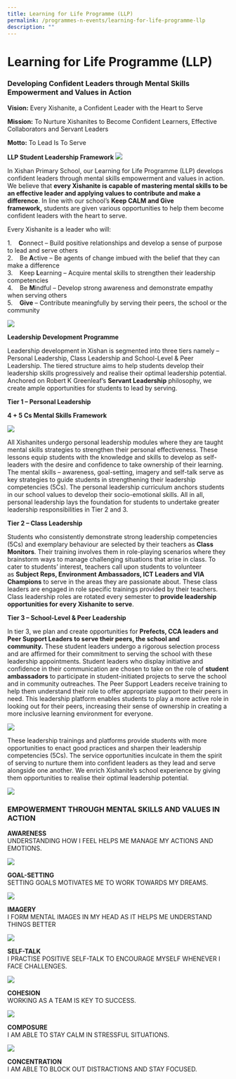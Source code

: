 ```yaml
---
title: Learning for Life Programme (LLP)
permalink: /programmes-n-events/learning-for-life-programme-llp
description: ""
---
```

# **Learning for Life Programme (LLP)**

### Developing Confident Leaders through Mental Skills Empowerment and Values in Action

**Vision:** Every Xishanite, a Confident Leader with the Heart to Serve

**Mission:** To Nurture Xishanites to Become Confident Learners, Effective Collaborators and Servant Leaders

**Motto:** To Lead Is To Serve

**LLP Student Leadership Framework**
![](/images/LLP.png)

In Xishan Primary School, our Learning for Life Programme (LLP) develops confident leaders through mental skills empowerment and values in action. We believe that **every Xishanite is capable of mastering mental skills to be an effective leader and applying values to contribute and make a difference**. In line with our school’s **Keep CALM and Give framework,** students are given various opportunities to help them become confident leaders with the heart to serve. 

Every Xishanite is a leader who will:

1.    **C**onnect – Build positive relationships and develop a sense of purpose to lead and serve others   
2.    Be **A**ctive – Be agents of change imbued with the belief that they can make a difference    
3.    Keep **L**earning – Acquire mental skills to strengthen their leadership competencies   
4.    Be **M**indful – Develop strong awareness and demonstrate empathy when serving others   
5.    **Give** – Contribute meaningfully by serving their peers, the school or the community

![](/images/LLP_1.png)

**Leadership Development Programme**

Leadership development in Xishan is segmented into three tiers namely – Personal Leadership, Class Leadership and School-Level & Peer Leadership. The tiered structure aims to help students develop their leadership skills progressively and realise their optimal leadership potential. Anchored on Robert K Greenleaf’s **Servant Leadership** philosophy, we create ample opportunities for students to lead by serving.

**Tier 1 – Personal Leadership**

**4 + 5 Cs Mental Skills Framework**

![](/images/Tier%201.jpg)

All Xishanites undergo personal leadership modules where they are taught mental skills strategies to strengthen their personal effectiveness. These lessons equip students with the knowledge and skills to develop as self-leaders with the desire and confidence to take ownership of their learning. The mental skills – awareness, goal-setting, imagery and self-talk serve as key strategies to guide students in strengthening their leadership competencies (5Cs). The personal leadership curriculum anchors students in our school values to develop their socio-emotional skills. All in all, personal leadership lays the foundation for students to undertake greater leadership responsibilities in Tier 2 and 3. 

**Tier 2 – Class Leadership**

Students who consistently demonstrate strong leadership competencies (5Cs) and exemplary behaviour are selected by their teachers as **Class Monitors**. Their training involves them in role-playing scenarios where they brainstorm ways to manage challenging situations that arise in class. To cater to students’ interest, teachers call upon students to volunteer as **Subject Reps, Environment Ambassadors, ICT Leaders and VIA Champions** to serve in the areas they are passionate about. These class leaders are engaged in role specific trainings provided by their teachers. Class leadership roles are rotated every semester to **provide leadership opportunities for every Xishanite to serve**.

**Tier 3 – School-Level & Peer Leadership**

In tier 3, we plan and create opportunities for **Prefects, CCA leaders and Peer Support Leaders to serve their peers, the school and community.** These student leaders undergo a rigorous selection process and are affirmed for their commitment to serving the school with these leadership appointments. Student leaders who display initiative and confidence in their communication are chosen to take on the role of **student ambassadors** to participate in student-initiated projects to serve the school and in community outreaches. The Peer Support Leaders receive training to help them understand their role to offer appropriate support to their peers in need. This leadership platform enables students to play a more active role in looking out for their peers, increasing their sense of ownership in creating a more inclusive learning environment for everyone.

![](/images/Tier%203.png)

These leadership trainings and platforms provide students with more opportunities to enact good practices and sharpen their leadership competencies (5Cs). The service opportunities inculcate in them the spirit of serving to nurture them into confident leaders as they lead and serve alongside one another. We enrich Xishanite’s school experience by giving them opportunities to realise their optimal leadership potential.

![](/images/LLP%20(1).jpg)

### EMPOWERMENT THROUGH MENTAL SKILLS AND VALUES IN ACTION

**AWARENESS**   
UNDERSTANDING HOW I FEEL HELPS ME MANAGE MY ACTIONS AND EMOTIONS.

![](/images/DSC_1336.jpg)

**GOAL-SETTING**    
SETTING GOALS MOTIVATES ME TO WORK TOWARDS MY DREAMS.

![](/images/DSC_1365.jpg)

**IMAGERY**   
I FORM MENTAL IMAGES IN MY HEAD AS IT HELPS ME UNDERSTAND THINGS BETTER

![](/images/DSC_1326.jpg)

**SELF-TALK**   
I PRACTISE POSITIVE SELF-TALK TO ENCOURAGE MYSELF WHENEVER I FACE CHALLENGES.

![](/images/DSC_1853.jpg)

**COHESION**   
WORKING AS A TEAM IS KEY TO SUCCESS.

![](/images/DSC_1389.jpg)

**COMPOSURE**   
I AM ABLE TO STAY CALM IN STRESSFUL SITUATIONS.

![](/images/DSC_1154.jpg)

**CONCENTRATION**    
  I AM ABLE TO BLOCK OUT DISTRACTIONS AND STAY FOCUSED.